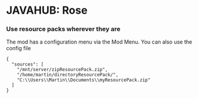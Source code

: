 # JAVAHUB: Rose
### Use resource packs wherever they are 
The mod has a configuration menu via the Mod Menu. You can also use the config file
```
{
  "sources": [
    "/mnt/server/zipResourcePack.zip",
    "/home/martin/directoryResourcePack/",
    "C:\\Users\\Martin\\Documents\\myResourcePack.zip"
  ]
}
```

